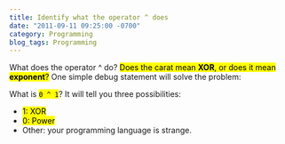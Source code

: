 ```yaml
---
title: Identify what the operator ^ does
date: "2011-09-11 09:25:00 -0700"
category: Programming
blog_tags: Programming
---
```

What does the operator ^ do? <mark>Does the carat mean **XOR**, or does it mean **exponent**?</mark> One simple debug statement will solve the problem:

What is <mark>`0 ^ 1`</mark>? It will tell you three possibilities:

* <mark>1: XOR</mark>
* <mark>0: Power</mark>
* Other: your programming language is strange.
